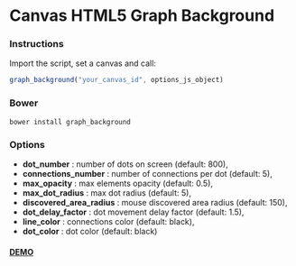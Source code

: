 # Canvas HTML5 Graph Background

### Instructions

Import the script, set a canvas and call:

```javascript
graph_background("your_canvas_id", options_js_object)
```

### Bower

```
bower install graph_background
```

### Options

 * **dot_number** : number of dots on screen (default: 800),
 * **connections_number** : number of connections per dot (default: 5),
 * **max_opacity** : max elements opacity (default: 0.5),
 * **max_dot_radius** : max dot radius (default: 5),
 * **discovered_area_radius** : mouse discovered area radius (default: 150),
 * **dot_delay_factor** : dot movement delay factor (default: 1.5),
 * **line_color** : connections color (default: black),
 * **dot_color** : dot color (default: black)
 
#### [DEMO](https://jjppof.github.io/graph_background/)
 
